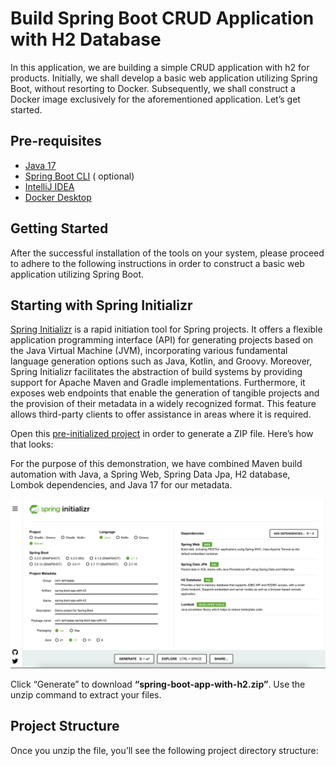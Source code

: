 # Build Spring Boot CRUD Application with H2 Database

In this application, we are building a simple CRUD application with h2 for products.
Initially, we shall develop a basic web application utilizing Spring Boot, without resorting to Docker. Subsequently, we
shall construct a Docker image exclusively for the aforementioned application. Let’s get started.

## Pre-requisites

- [Java 17](https://www.oracle.com/java/technologies/downloads/)
- [Spring Boot CLI](https://docs.spring.io/spring-boot/docs/1.0.2.RELEASE/reference/html/getting-started-installing-spring-boot.html) (
  optional)
- [IntelliJ IDEA](https://www.jetbrains.com/edu-products/download/#section=idea)
- [Docker Desktop](https://docs.docker.com/desktop/?_gl=1*1sq9eto*_ga*MTMzMDc1Mjc4OC4xNjk2NTYwMzgy*_ga_XJWPQMJYHQ*MTY5NzQ2NjQwOS40LjEuMTY5NzQ2Nzg4Mi41OS4wLjA)

## Getting Started

After the successful installation of the tools on your system, please proceed to adhere to the following instructions in
order to construct a basic web application utilizing Spring Boot.

## Starting with Spring Initializr

[Spring Initializr](https://start.spring.io/) is a rapid initiation tool for Spring projects. It offers a flexible
application programming
interface (API) for generating projects based on the Java Virtual Machine (JVM), incorporating various fundamental
language generation options such as Java, Kotlin, and Groovy. Moreover, Spring Initializr facilitates the abstraction of
build systems by providing support for Apache Maven and Gradle implementations.
Furthermore, it exposes web endpoints that enable the generation of tangible projects and the provision of their
metadata in a widely recognized format. This
feature allows third-party clients to offer assistance in areas where it is required.

Open
this [pre-initialized project](https://start.spring.io/#!type=maven-project&language=java&platformVersion=3.1.4&packaging=jar&jvmVersion=17&groupId=com.springapp&artifactId=spring-boot-app-with-h2&name=spring-boot-app-with-h2&description=Demo%20project%20for%20Spring%20Boot&packageName=com.springapp.spring-boot-app-with-h2&dependencies=web,data-jpa,h2,lombok)
in order to generate a ZIP file. Here’s how that looks:

For the purpose of this demonstration, we have combined Maven build automation with Java, a Spring Web, Spring Data Jpa,
H2 database, Lombok dependencies, and Java 17 for our metadata.

![Image](./images/springinitalizer.png "Spring Initalizer")

Click “Generate” to download **“spring-boot-app-with-h2.zip”**. Use the unzip command to extract your files.

## Project Structure

Once you unzip the file, you’ll see the following project directory structure:





